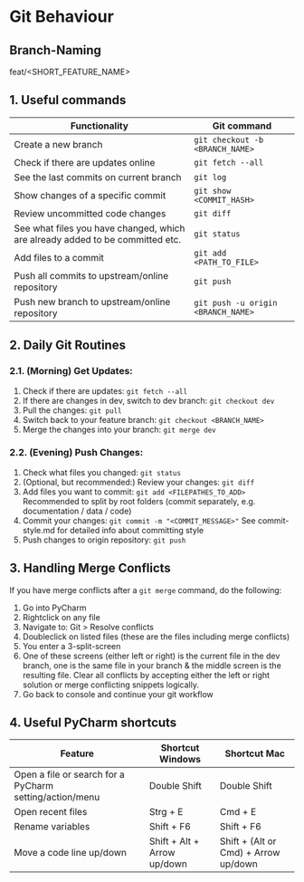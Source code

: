 # Git Behaviour
## Branch-Naming
feat/<SHORT_FEATURE_NAME>
## 1. Useful commands
| Functionality | Git command |
|---------------|-------------|
| Create a new branch | ```git checkout -b <BRANCH_NAME>``` |
| Check if there are updates online | ```git fetch --all``` |
| See the last commits on current branch | ```git log``` |
| Show changes of a specific commit | ```git show <COMMIT_HASH>``` |
| Review uncommitted code changes | ```git diff``` |
| See what files you have changed, which are already added to be committed etc. | ```git status``` |
| Add files to a commit | ```git add <PATH_TO_FILE>``` |
| Push all commits to upstream/online repository | ```git push``` |
| Push new branch to upstream/online repository | ```git push -u origin <BRANCH_NAME>``` |
## 2. Daily Git Routines
### 2.1. (Morning) Get Updates:
1. Check if there are updates: ```git fetch --all```
2. If there are changes in dev, switch to dev branch: ```git checkout dev```
3. Pull the changes: ```git pull```
4. Switch back to your feature branch: ```git checkout <BRANCH_NAME>```
5. Merge the changes into your branch: ```git merge dev```

### 2.2. (Evening) Push Changes:
1. Check what files you changed: ```git status```
2. (Optional, but recommended:) Review your changes: ```git diff```
3. Add files you want to commit: ```git add <FILEPATHES_TO_ADD>```
   Recommended to split by root folders (commit separately, e.g. documentation / data / code)
4. Commit your changes: ```git commit -m "<COMMIT_MESSAGE>"```
   See commit-style.md for detailed info about committing style
5. Push changes to origin repository: ```git push```

## 3. Handling Merge Conflicts
If you have merge conflicts after a ```git merge``` command, do the following:
1. Go into PyCharm
2. Rightclick on any file
3. Navigate to: Git > Resolve conflicts
4. Doubleclick on listed files (these are the files including merge conflicts)
5. You enter a 3-split-screen
6. One of these screens (either left or right) is the current file in the dev branch, one is the same file in your branch & the middle screen is the resulting file. Clear all conflicts by accepting either the left or right solution or merge conflicting snippets logically.
7. Go back to console and continue your git workflow

## 4. Useful PyCharm shortcuts
| Feature | Shortcut Windows | Shortcut Mac |
|---------|------------------|--------------|
| Open a file or search for a PyCharm setting/action/menu | Double Shift | Double Shift |
| Open recent files | Strg + E | Cmd + E |
| Rename variables | Shift + F6 | Shift + F6 |
| Move a code line up/down | Shift + Alt + Arrow up/down | Shift + (Alt or Cmd) + Arrow up/down |

